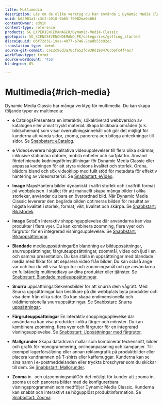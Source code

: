 ```yaml
---
title: Multimedia
description: Läs om de olika verktyg du kan använda i Dynamic Media Classic för att skapa multimedia.
uuid: b64981a3-c3c2-4010-9b65-f9982ea0a664
contentOwner: admin
content-type: reference
products: SG_EXPERIENCEMANAGER/Dynamic-Media-Classic
geptopics: SG_SCENESEVENONDEMAND_PK/categories/getting_started
discoiquuid: 86f72d31-19aa-4077-a746-2badb53b02ec
translation-type: tm+mt
source-git-commit: ca12c96d3a76cfa52fd930d190476cb6fc4f4ac7
workflow-type: tm+mt
source-wordcount: '456'
ht-degree: 0%

---
```



# Multimedia{#rich-media}

Dynamic Media Classic har många verktyg för multimedia. Du kan skapa följande typer av multimedia:

* **e**
CatalogsPresentera en interaktiv, sökaktiverad webbversion av katalogen eller annat tryckt material. Skapa klickbara områden (s.k. bildscheman) som visar överrullningsinnehåll och gör det möjligt för kunderna att vända sidor, zooma, panorera och bifoga anteckningar till sidor. Se [Snabbstart: eCatalog](/help/quick-start-ecatalog.md).

* **e**
VideoLeverera högkvalitativa videoupplevelser till flera olika skärmar, inklusive stationära datorer, mobila enheter och surfplattor. Använd fördefinierade kodningsförinställningar för Dynamic Media Classic eller anpassa kodningen för att styra videons kvalitet och storlek. Ordna, bläddra bland och sök videoklipp med fullt stöd för metadata för effektiv hantering av videomaterial. Se [Snabbstart: eVideo](/help/quick-start-video.md).

* **Image**
MapsHantera bilder dynamiskt i valfri storlek och i valfritt format på webbplatsen. I stället för att manuellt skapa många bilder i olika storlekar, använder du bara en överordnad bild. När Dynamic Media Classic levererar den begärda bilden optimeras bilden för resultat av högsta kvalitet i storlek, format, vikt, kvalitet och skärpa. Se [Snabbstart: Bildstorlek](/help/quick-start-image-sizing.md).

* **Image**
SetsEn interaktiv shoppingupplevelse där användarna kan visa produkter i flera vyer. Du kan kombinera zoomning, flera vyer och färgrutor för en integrerad visningsupplevelse. Se [Snabbstart: Bilduppsättningar](/help/quick-start-image-sets.md).

* **Blandade**
medieuppsättningarEn blandning av bilduppsättningar, snurruppsättningar, färgruteuppsättningar, zoommål, video och ljud i en och samma presentation. Du kan ställa in uppsättningar med blandade media med flikar för att separera video från bilder. Du kan också ange var och hur du vill visa färgrutor och zoomningsmål och ge användarna en fullständig multimediavy av dina produkter eller tjänster. Se [Snabbstart: Blandade medieuppsättningar](/help/quick-start-mixed-media-sets.md).

* **Snurra**
uppsättningarSekvensbilder för att snurra dem vågrätt. Med Snurra uppsättningar kan besökare på din webbplats byta produkter och visa dem från olika sidor. Du kan skapa endimensionella och tvådimensionella snurruppsättningar. Se [Snabbstart: Snurra uppsättningar](/help/quick-start-spin-sets.md).

* **Färgruteuppsättningar**
En interaktiv shoppingupplevelse där användarna kan visa produkter i olika färger och mönster. Du kan kombinera zoomning, flera vyer och färgrutor för en integrerad visningsupplevelse. Se [Snabbstart: Uppsättningar med färgrutor](/help/quick-start-swatch-sets.md).

* **Mallgrunder**
Skapa datadrivna mallar som kombinerar teckensnitt, bilder och grafik för monogrammering, onlineanpassning och kampanjer. Till exempel lagerförsäljning eller annan reklamgrafik på produktbilder eller placera kundnamnen på T-shirts eller kaffemuggar. Kunderna kan se sina namn i e-postmeddelanden eller tryckta broschyrer som du skickar till dem. Se [Snabbstart: Mallgrunder](/help/quick-start-template-basics.md).

* **Zooma**
in- och utzoomningsmålGör det möjligt för kunder att zooma in, zooma ut och panorera bilder med de konfigurerbara visningsprogrammen som medföljer Dynamic Media Classic. Kunderna kan snabbt och interaktivt se högupplöst produktinformation. Se [Snabbstart: Zooma](/help/quick-start-zoom.md).
